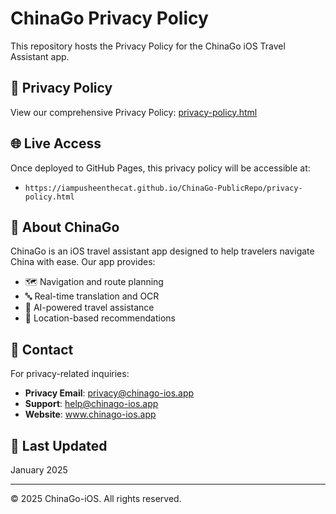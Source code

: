 # ChinaGo Privacy Policy

This repository hosts the Privacy Policy for the ChinaGo iOS Travel Assistant app.

## 📄 Privacy Policy

View our comprehensive Privacy Policy: [privacy-policy.html](./privacy-policy.html)

## 🌐 Live Access

Once deployed to GitHub Pages, this privacy policy will be accessible at:
- `https://iampusheenthecat.github.io/ChinaGo-PublicRepo/privacy-policy.html`

## 📱 About ChinaGo

ChinaGo is an iOS travel assistant app designed to help travelers navigate China with ease. Our app provides:

- 🗺️ Navigation and route planning
- 🔤 Real-time translation and OCR
- 🤖 AI-powered travel assistance
- 📍 Location-based recommendations

## 📧 Contact

For privacy-related inquiries:
- **Privacy Email**: privacy@chinago-ios.app
- **Support**: help@chinago-ios.app
- **Website**: www.chinago-ios.app

## 📅 Last Updated

January 2025

---

© 2025 ChinaGo-iOS. All rights reserved. 